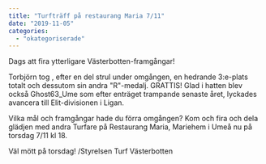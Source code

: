 ```yaml
---
title: "Turfträff på restaurang Maria 7/11"
date: "2019-11-05"
categories: 
  - "okategoriserade"
---
```


Dags att fira ytterligare Västerbotten-framgångar!

Torbjörn tog , efter en del strul under omgången, en hedrande 3:e-plats totalt och dessutom sin andra "R"-medalj. GRATTIS! Glad i hatten blev också Ghost63\_Ume som efter enträget trampande senaste året, lyckades avancera till Elit-divisionen i Ligan.

Vilka mål och framgångar hade du förra omgången? Kom och fira och dela glädjen med andra Turfare på Restaurang Maria, Mariehem i Umeå nu på torsdag 7/11 kl 18.

Väl mött på torsdag! /Styrelsen Turf Västerbotten

